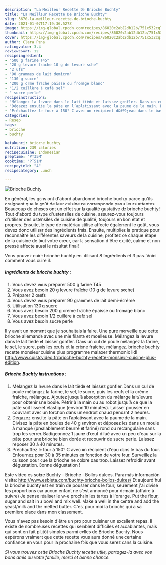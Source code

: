 ```yaml
---
description: "La Meilleur Recette De Brioche Buchty"
title: "La Meilleur Recette De Brioche Buchty"
slug: 3670-la-meilleur-recette-de-brioche-buchty
date: 2021-01-07T17:19:36.527Z
image: https://img-global.cpcdn.com/recipes/86020c2ab12db12b/751x532cq70/brioche-buchty-photo-principale-de-la-recette.jpg
thumbnail: https://img-global.cpcdn.com/recipes/86020c2ab12db12b/751x532cq70/brioche-buchty-photo-principale-de-la-recette.jpg
cover: https://img-global.cpcdn.com/recipes/86020c2ab12db12b/751x532cq70/brioche-buchty-photo-principale-de-la-recette.jpg
author: Clara Pena
ratingvalue: 3.4
reviewcount: 12
recipeingredient:
- "500 g farine T45"
- "20 g levure frache 10 g de levure sche"
- "2 ufs"
- "90 grammes de lait demicrm"
- "130 g sucre"
- "200 g crme frache paisse ou fromage blanc"
- "1/2 cuillère à café sel"
- " sucre perle"
recipeinstructions:
- "Mélangez la levure dans le lait tiède et laissez gonfler. Dans un cul de poule mélangez la farine, le sel, le sucre, puis les œufs et la crème fraîche, mélangez. Ajoutez jusqu’à absorption du mélange lait/levure pour obtenir une boule. Pétrir à la main ou au robot jusqu’à ce que la pâte soit lisse et élastique (environ 10 minutes). Laisser pousser en couvrant avec un torchon dans un endroit chaud pendant 2 heures."
- "Dégazez ensuite la pâte en l’aplatissant avec la paume de la main. Divisez la pâte en boules de 40 g environ et déposez les dans un moule à manqué (préalablement beurré et fariné) rond ou rectangulaire sans trop les serrer. Badigeonnez 1 jaune d’œuf dilué avec un peu d&#39;eau sur la pâte pour une brioche bien dorée et recouvrir de sucre perle. Laissez reposer 30 à 40 minutes."
- "Préchauffez le four à 150° C avec un récipient d&#39;eau dans le bas du four. Enfournez pour 30 à 35 minutes en fonction de votre four. Surveillez la cuisson pour que la brioche ne colore pas trop. Laissez refroidir avant dégustation. Bonne dégustation !"
categories:
- Resep
tags:
- brioche
- buchty

katakunci: brioche buchty 
nutrition: 239 calories
recipecuisine: Indonesian
preptime: "PT35M"
cooktime: "PT51M"
recipeyield: "4"
recipecategory: Lunch

---
```



![Brioche Buchty](https://img-global.cpcdn.com/recipes/86020c2ab12db12b/751x532cq70/brioche-buchty-photo-principale-de-la-recette.jpg)

En général, les gens ont d'abord abandonné brioche buchty parce qu'ils craignent que le goût de leur cuisine ne corresponde pas à leurs attentes. Beaucoup de choses ont un effet sur la qualité gustative de brioche buchty! Tout d'abord du type d'ustensiles de cuisine, assurez-vous toujours d'utiliser des ustensiles de cuisine de qualité, toujours en bon état et propres. Ensuite, le type de matériau utilisé affecte également le goût, vous devez donc utiliser des ingrédients frais. Ensuite, multipliez la pratique pour reconnaître les différentes saveurs de la cuisine, profitez de chaque étape de la cuisine de tout votre cœur, car la sensation d'être excité, calme et non pressé affecte aussi le résultat final!

<!--inarticleads1-->

Vous pouvez cuire brioche buchty en utilisant 8 Ingrédients et 3 pas. Voici comment vous cuire il.

##### Ingrédients de brioche buchty :

1. Vous devez vous préparer 500 g farine T45
1. Vous avez besoin 20 g levure fraîche (10 g de levure sèche)
1. Préparer 2 œufs
1. Vous devez vous préparer 90 grammes de lait demi-écrémé
1. Utilisation 130 g sucre
1. Vous avez besoin 200 g crème fraîche épaisse ou fromage blanc
1. Vous avez besoin 1/2 cuillère à café sel
1. Vous avez besoin  sucre perle


Il y avait un moment que je souhaitais la faire. Une pure merveille que cette brioche allemande avec une mie filante et moelleuse. Mélangez la levure dans le lait tiède et laisser gonfler. Dans un cul de poule mélangez la farine, le sel, le sucre, puis les œufs et la crème fraîche, mélangez. brioche buchty recette monsieur cuisine plus programme malaxer thermomix lidl http://www.cuistovideo.fr/brioche-buchty-recette-monsieur-cuisine-plus-edition. 

<!--inarticleads2-->

##### Brioche Buchty instructions :

1. Mélangez la levure dans le lait tiède et laissez gonfler. Dans un cul de poule mélangez la farine, le sel, le sucre, puis les œufs et la crème fraîche, mélangez. Ajoutez jusqu’à absorption du mélange lait/levure pour obtenir une boule. Pétrir à la main ou au robot jusqu’à ce que la pâte soit lisse et élastique (environ 10 minutes). Laisser pousser en couvrant avec un torchon dans un endroit chaud pendant 2 heures.
1. Dégazez ensuite la pâte en l’aplatissant avec la paume de la main. Divisez la pâte en boules de 40 g environ et déposez les dans un moule à manqué (préalablement beurré et fariné) rond ou rectangulaire sans trop les serrer. Badigeonnez 1 jaune d’œuf dilué avec un peu d&#39;eau sur la pâte pour une brioche bien dorée et recouvrir de sucre perle. Laissez reposer 30 à 40 minutes.
1. Préchauffez le four à 150° C avec un récipient d&#39;eau dans le bas du four. Enfournez pour 30 à 35 minutes en fonction de votre four. Surveillez la cuisson pour que la brioche ne colore pas trop. Laissez refroidir avant dégustation. Bonne dégustation !


Este vídeo es sobre Buchty - Brioche - Bollos dulces. Para más información visita: http://www.esbieta.com/buchty-brioche-bollos-dulces/ Et aujourd&#39;hui la brioche buchty est en train de pousser dans le four, seulement j&#39;ai divisé les proportions car aucun enfant ne s&#39;est annoncé pour demain.(affaire à suivre) Je pense réaliser le w-e prochain les tartes à l&#39;orange. Put the flour, sugar and salt in a bowl and mix well. Make a well in the centre and add the yeast/milk and the melted butter. C&#39;est pour moi la brioche qui a sa première place dans mon classement. 

<!--inarticleads1-->

<p>
Vous n'avez pas besoin d'être un pro pour cuisiner un excellent repas. Il existe de nombreuses recettes qui semblent difficiles et accablantes, mais qui sont en fait plutôt simples parmi celles de Brioche Buchty. Nous espérons vraiment que cette recette vous aura donné une certaine confiance en vous pour la prochaine fois que vous serez dans la cuisine.
</p>

<p>
<i>Si vous trouvez cette Brioche Buchty recette utile, partagez-la avec vos bons amis ou votre famille, merci et bonne chance.</i>
</p>
